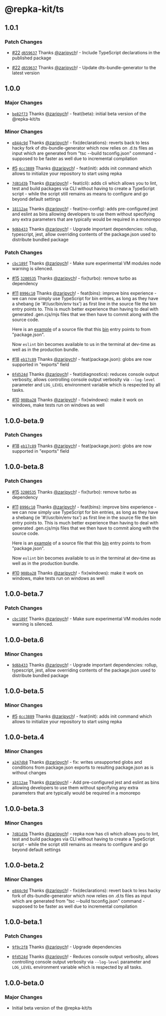 # @repka-kit/ts

## 1.0.1

### Patch Changes

- [#22](https://github.com/zaripych/repka/pull/22)
  [`d659637`](https://github.com/zaripych/repka/commit/d659637a7318334d75324dc59b0bdbc6c01caa08)
  Thanks [@zaripych](https://github.com/zaripych)! - Include TypeScript
  declarations in the published package

- [#22](https://github.com/zaripych/repka/pull/22)
  [`d659637`](https://github.com/zaripych/repka/commit/d659637a7318334d75324dc59b0bdbc6c01caa08)
  Thanks [@zaripych](https://github.com/zaripych)! - Update dts-bundle-generator
  to the latest version

## 1.0.0

### Major Changes

- [`be82f73`](https://github.com/zaripych/repka/commit/be82f735598edb49dabd5914175d0dfa9e70680f)
  Thanks [@zaripych](https://github.com/zaripych)! - feat(beta): initial beta
  version of the @repka-kit/ts

### Minor Changes

- [`e844c9d`](https://github.com/zaripych/repka/commit/e844c9dc9367067978c59daba502080f2217e6e3)
  Thanks [@zaripych](https://github.com/zaripych)! - fix(declarations): reverts
  back to less hacky fork of dts-bundle-generator which now relies on .d.ts
  files as input which are generated from "tsc --build tsconfig.json" command -
  supposed to be faster as well due to incremental compilation

- [#5](https://github.com/zaripych/repka/pull/5)
  [`4cc3889`](https://github.com/zaripych/repka/commit/4cc388912e3e2659bb57dd126f551e85c02b3e83)
  Thanks [@zaripych](https://github.com/zaripych)! - feat(init): adds init
  command which allows to initialize your repository to start using repka

- [`7d81d3b`](https://github.com/zaripych/repka/commit/7d81d3bd924e22165ac034853631e88d8565f7ee)
  Thanks [@zaripych](https://github.com/zaripych)! - feat(cli): adds cli which
  allows you to lint, test and build packages via CLI without having to create a
  TypeScript script - while the script still remains as means to configure and
  go beyond default settings

- [`18112ae`](https://github.com/zaripych/repka/commit/18112ae9a7007069b69fb5ee9fe567ec07cb6fe9)
  Thanks [@zaripych](https://github.com/zaripych)! - feat(no-config): adds
  pre-configured jest and eslint as bins allowing developers to use them without
  specifying any extra parameters that are typically would be required in a
  monorepo

- [`9d6b433`](https://github.com/zaripych/repka/commit/9d6b43332d7e6795cd48da6922aa6fdba11c4adf)
  Thanks [@zaripych](https://github.com/zaripych)! - Upgrade important
  dependencies: rollup, typescript, jest, allow overriding contents of the
  package.json used to distribute bundled package

### Patch Changes

- [`cbc189f`](https://github.com/zaripych/repka/commit/cbc189f5e586bd3455e9139b82132fd93bb7c5fe)
  Thanks [@zaripych](https://github.com/zaripych)! - Make sure experimental VM
  modules node warning is silenced.

- [#15](https://github.com/zaripych/repka/pull/15)
  [`3200535`](https://github.com/zaripych/repka/commit/3200535bc80faffbc84e56b8c152b0b40404050d)
  Thanks [@zaripych](https://github.com/zaripych)! - fix(turbo): remove turbo as
  dependency

- [#11](https://github.com/zaripych/repka/pull/11)
  [`8996c10`](https://github.com/zaripych/repka/commit/8996c10d075b9b1621d25e262e20315250a0c698)
  Thanks [@zaripych](https://github.com/zaripych)! - feat(bins): improve bins
  experience - we can now simply use TypeScript for bin entries, as long as they
  have a shebang (ie '#!/usr/bin/env tsx') as first line in the source file the
  bin entry points to. This is much better experience than having to deal with
  generated .gen.cjs/mjs files that we then have to commit along with the source
  code.

  Here is an
  [example](https://github.com/zaripych/repka/blob/e804d34feba9e4205ffd4e9f791bee7e4dc96ac2/packages/build-tools/ts/src/bin/eslint.ts#L1)
  of a source file that this
  [bin](https://github.com/zaripych/repka/blob/e804d34feba9e4205ffd4e9f791bee7e4dc96ac2/packages/build-tools/ts/package.json#L33)
  entry points to from "package.json".

  Now `eslint` bin becomes available to us in the terminal at dev-time as well
  as in the production bundle.

- [#18](https://github.com/zaripych/repka/pull/18)
  [`eb17c89`](https://github.com/zaripych/repka/commit/eb17c89aea7d356711d3dce594d85a7fce15dbdf)
  Thanks [@zaripych](https://github.com/zaripych)! - feat(package.json): globs
  are now supported in "exports" field

- [`0fd524d`](https://github.com/zaripych/repka/commit/0fd524dcb6c72d9d1e7dbd7228f4934a923ce48e)
  Thanks [@zaripych](https://github.com/zaripych)! - feat(diagnostics): reduces
  console output verbosity, allows controlling console output verbosity via
  `--log-level` parameter and `LOG_LEVEL` environment variable which is
  respected by all tasks.

- [#10](https://github.com/zaripych/repka/pull/10)
  [`908ba28`](https://github.com/zaripych/repka/commit/908ba28e2881dfcd35284751576a8e25d26fe3fc)
  Thanks [@zaripych](https://github.com/zaripych)! - fix(windows): make it work
  on windows, make tests run on windows as well

## 1.0.0-beta.9

### Patch Changes

- [#18](https://github.com/zaripych/repka/pull/18)
  [`eb17c89`](https://github.com/zaripych/repka/commit/eb17c89aea7d356711d3dce594d85a7fce15dbdf)
  Thanks [@zaripych](https://github.com/zaripych)! - feat(package.json): globs
  are now supported in "exports" field

## 1.0.0-beta.8

### Patch Changes

- [#15](https://github.com/zaripych/repka/pull/15)
  [`3200535`](https://github.com/zaripych/repka/commit/3200535bc80faffbc84e56b8c152b0b40404050d)
  Thanks [@zaripych](https://github.com/zaripych)! - fix(turbo): remove turbo as
  dependency

- [#11](https://github.com/zaripych/repka/pull/11)
  [`8996c10`](https://github.com/zaripych/repka/commit/8996c10d075b9b1621d25e262e20315250a0c698)
  Thanks [@zaripych](https://github.com/zaripych)! - feat(bins): improve bins
  experience - we can now simply use TypeScript for bin entries, as long as they
  have a shebang (ie '#!/usr/bin/env tsx') as first line in the source file the
  bin entry points to. This is much better experience than having to deal with
  generated .gen.cjs/mjs files that we then have to commit along with the source
  code.

  Here is an
  [example](https://github.com/zaripych/repka/blob/e804d34feba9e4205ffd4e9f791bee7e4dc96ac2/packages/build-tools/ts/src/bin/eslint.ts#L1)
  of a source file that this
  [bin](https://github.com/zaripych/repka/blob/e804d34feba9e4205ffd4e9f791bee7e4dc96ac2/packages/build-tools/ts/package.json#L33)
  entry points to from "package.json".

  Now `eslint` bin becomes available to us in the terminal at dev-time as well
  as in the production bundle.

- [#10](https://github.com/zaripych/repka/pull/10)
  [`908ba28`](https://github.com/zaripych/repka/commit/908ba28e2881dfcd35284751576a8e25d26fe3fc)
  Thanks [@zaripych](https://github.com/zaripych)! - fix(windows): make it work
  on windows, make tests run on windows as well

## 1.0.0-beta.7

### Patch Changes

- [`cbc189f`](https://github.com/zaripych/repka/commit/cbc189f5e586bd3455e9139b82132fd93bb7c5fe)
  Thanks [@zaripych](https://github.com/zaripych)! - Make sure experimental VM
  modules node warning is silenced.

## 1.0.0-beta.6

### Minor Changes

- [`9d6b433`](https://github.com/zaripych/repka/commit/9d6b43332d7e6795cd48da6922aa6fdba11c4adf)
  Thanks [@zaripych](https://github.com/zaripych)! - Upgrade important
  dependencies: rollup, typescript, jest, allow overriding contents of the
  package.json used to distribute bundled package

## 1.0.0-beta.5

### Minor Changes

- [#5](https://github.com/zaripych/repka/pull/5)
  [`4cc3889`](https://github.com/zaripych/repka/commit/4cc388912e3e2659bb57dd126f551e85c02b3e83)
  Thanks [@zaripych](https://github.com/zaripych)! - feat(init): adds init
  command which allows to initialize your repository to start using repka

## 1.0.0-beta.4

### Minor Changes

- [`a247db8`](https://github.com/zaripych/repka/commit/a247db8cf8cdd328c053b0e8bc895e5b4b72b8cf)
  Thanks [@zaripych](https://github.com/zaripych)! - fix: writes unsupported
  globs and conditions from package.json exports to resulting package.json as is
  without changes

* [`18112ae`](https://github.com/zaripych/repka/commit/18112ae9a7007069b69fb5ee9fe567ec07cb6fe9)
  Thanks [@zaripych](https://github.com/zaripych)! - Add pre-configured jest and
  eslint as bins allowing developers to use them without specifying any extra
  parameters that are typically would be required in a monorepo

## 1.0.0-beta.3

### Minor Changes

- [`7d81d3b`](https://github.com/zaripych/repka/commit/7d81d3bd924e22165ac034853631e88d8565f7ee)
  Thanks [@zaripych](https://github.com/zaripych)! - repka now has cli which
  allows you to lint, test and build packages via CLI without having to create a
  TypeScript script - while the script still remains as means to configure and
  go beyond default settings

## 1.0.0-beta.2

### Minor Changes

- [`e844c9d`](https://github.com/zaripych/repka/commit/e844c9dc9367067978c59daba502080f2217e6e3)
  Thanks [@zaripych](https://github.com/zaripych)! - fix(declarations): revert
  back to less hacky fork of dts-bundle-generator which now relies on .d.ts
  files as input which are generated from "tsc --build tsconfig.json" command -
  supposed to be faster as well due to incremental compilation

## 1.0.0-beta.1

### Patch Changes

- [`9f9c2f8`](https://github.com/zaripych/repka/commit/9f9c2f83e01d4277537df5bddcae41ca428f5328)
  Thanks [@zaripych](https://github.com/zaripych)! - Upgrade dependencies

* [`0fd524d`](https://github.com/zaripych/repka/commit/0fd524dcb6c72d9d1e7dbd7228f4934a923ce48e)
  Thanks [@zaripych](https://github.com/zaripych)! - Reduces console output
  verbosity, allows controlling console output verbosity via `--log-level`
  parameter and `LOG_LEVEL` environment variable which is respected by all
  tasks.

## 1.0.0-beta.0

### Major Changes

- Initial beta version of the @repka-kit/ts
